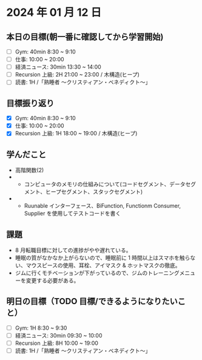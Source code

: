# 2024 年 01 月 12 日

## 本日の目標(朝一番に確認してから学習開始)

- [ ] Gym: 40min 8:30 ~ 9:10
- [ ] 仕事: 10:00 ~ 20:00
- [ ] 経済ニュース: 30min 13:30 ~ 14:00
- [ ] Recursion 上級: 2H 21:00 ~ 23:00 / 木構造(ヒープ)
- [ ] 読書: 1H /「熟睡者 〜クリスティアン・ベネディクト〜」

## 目標振り返り

- [x] Gym: 40min 8:30 ~ 9:10
- [x] 仕事: 10:00 ~ 20:00
- [x] Recursion 上級: 1H 18:00 ~ 19:00 / 木構造(ヒープ)

## 学んだこと

- 高階関数(2)
- - コンピュータのメモリの仕組みについて(コードセグメント、データセグメント、ヒープセグメント、スタックセグメント)
- - Ruunable インターフェース、BiFunction, Functionm Consumer, Supplier を使用してテストコードを書く

## 課題

- 8 月転職目標に対しての進捗がやや遅れている。
- 睡眠の質がなかなか上がらないので、睡眠前に 1 時間以上はスマホを触らない、マウスピースの使用、耳栓、アイマスク & ホットマスクの徹底。
- ジムに行くモチベーションが下がっているので、ジムのトレーニングメニューを変更する必要がある。

## 明日の目標（TODO 目標/できるようになりたいこと）

- [ ] Gym: 1H 8:30 ~ 9:30
- [ ] 経済ニュース: 30min 09:30 ~ 10:00
- [ ] Recursion 上級: 8H 10:00 ~ 19:00
- [ ] 読書: 1H /「熟睡者 〜クリスティアン・ベネディクト〜」
